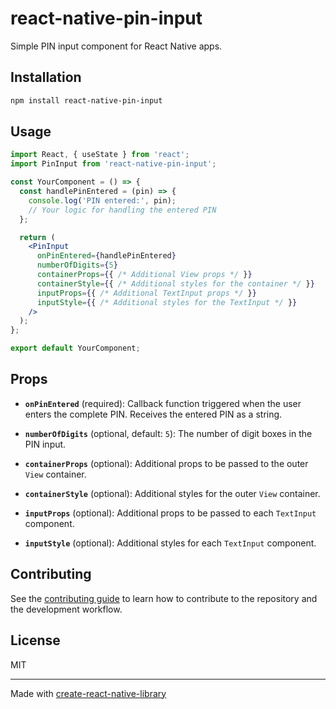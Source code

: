 # react-native-pin-input

Simple PIN input component for React Native apps.

## Installation

```sh
npm install react-native-pin-input
```

## Usage

```jsx
import React, { useState } from 'react';
import PinInput from 'react-native-pin-input';

const YourComponent = () => {
  const handlePinEntered = (pin) => {
    console.log('PIN entered:', pin);
    // Your logic for handling the entered PIN
  };

  return (
    <PinInput
      onPinEntered={handlePinEntered}
      numberOfDigits={5}
      containerProps={{ /* Additional View props */ }}
      containerStyle={{ /* Additional styles for the container */ }}
      inputProps={{ /* Additional TextInput props */ }}
      inputStyle={{ /* Additional styles for the TextInput */ }}
    />
  );
};

export default YourComponent;
```

## Props

- **`onPinEntered`** (required): Callback function triggered when the user enters the complete PIN. Receives the entered PIN as a string.

- **`numberOfDigits`** (optional, default: `5`): The number of digit boxes in the PIN input.

- **`containerProps`** (optional): Additional props to be passed to the outer `View` container.

- **`containerStyle`** (optional): Additional styles for the outer `View` container.

- **`inputProps`** (optional): Additional props to be passed to each `TextInput` component.

- **`inputStyle`** (optional): Additional styles for each `TextInput` component.

## Contributing

See the [contributing guide](CONTRIBUTING.md) to learn how to contribute to the repository and the development workflow.

## License

MIT

---

Made with [create-react-native-library](https://github.com/callstack/react-native-builder-bob)
